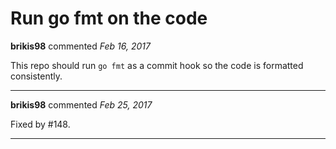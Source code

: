 # Run go fmt on the code

**brikis98** commented *Feb 16, 2017*

This repo should run `go fmt` as a commit hook so the code is formatted consistently.
<br />
***


**brikis98** commented *Feb 25, 2017*

Fixed by #148.
***

